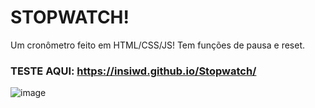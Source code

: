 # STOPWATCH!

Um cronômetro feito em HTML/CSS/JS!
Tem funções de pausa e reset.
### TESTE AQUI: https://insiwd.github.io/Stopwatch/

![image](https://github.com/insiwd/Stopwatch/assets/109873022/c9869b37-fc74-48dc-af29-817c3ea404e9)

